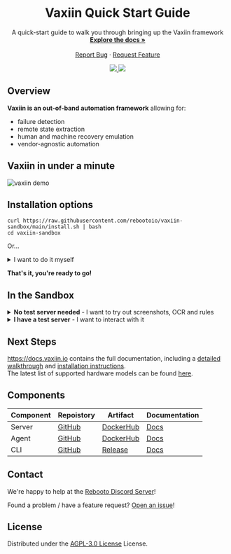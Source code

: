 <div id="top"></div>
<div align="center">
  <h1 align="center">Vaxiin Quick Start Guide</h1>

  <p align="center">
    A quick-start guide to walk you through bringing up the Vaxiin framework
    <br />
    <a href="https://docs.vaxiin.io"><strong>Explore the docs »</strong></a>
    <br />
    <br />
    <a href="https://github.com/rebootoio/vaxiin-sandbox/issues/new?assignees=&labels=bug&template=bug_report.md&title=">Report Bug</a>
    ·
    <a href="https://github.com/rebootoio/vaxiin-sandbox/issues/new?assignees=&labels=enhancement&template=feature_request.md&title=">Request Feature</a>
  </p>
  <a href='https://discord.gg/aEJ6qwcCGs'>
    <img src='https://img.shields.io/discord/813371439469297674?style=for-the-badge'>
  </a>
  <a href='https://github.com/rebootoio/vaxiin-sandbox/blob/main/LICENSE'>
    <img src='https://img.shields.io/github/license/rebootoio/vaxiin-sandbox?style=for-the-badge'>
  </a>
  <!--
  <p align="center">
    <b>Vaxiin is a cure for zombie server infections.</b><br/ >
    Or in more technical terms:
    <br />
    <b>Vaxiin is an out-of-band automation framework</b> allowing for:<br>
      failure detection<br />
      remote state extraction<br />
      human and machine recovery emulation<br />
    </ul>
  </p>
  -->
</div>

## Overview
**Vaxiin is an out-of-band automation framework** allowing for:  
- failure detection
- remote state extraction
- human and machine recovery emulation
- vendor-agnostic automation

## Vaxiin in under a minute

![vaxiin demo](https://www.vaxiin.io/assets/images/vaxctl_usage_33-945e1d8274c6b228e60374390c70ee90.gif)

## Installation options

```
curl https://raw.githubusercontent.com/rebootoio/vaxiin-sandbox/main/install.sh | bash
cd vaxiin-sandbox
```
Or...
<details>
  <summary>
    I want to do it myself
  </summary>

- Server
  
  ```
  git clone https://github.com/rebootoio/vaxiin-sandbox.git
  cd vaxiin-sandbox
  docker run -d -v $(pwd):/db -p 5000:5000 --pull always --rm rebooto/vaxiin-server
  ```
- CLI
  
  Go to the [latest release](https://github.com/rebootoio/vaxctl/releases/latest), download the binary and unzip it to the `vaxiin-sandbox` directory.
</details>
  
**That's it, you're ready to go!**

## In the Sandbox

<details>
  <summary>
    <b>No test server needed</b> - I want to try out screenshots, OCR and rules
  </summary>
  
- Open the screenshot used to create a rule
  
  ```
  ./vaxctl get screenshot -r "exit bios ilo4"
  ```
  
- Edit the rule and play around with the regex
  
  ```
  ./vaxctl edit rule -n "exit bios ilo4"
  ```
  
</details>

<details>
  <summary>
    <b>I have a test server</b> - I want to interact with it
  </summary>


- Input a set of out-of-band credentials for your test server

  Edit `data/cred/default.yaml` and add out-of-band credentials

- Input your test server details

  Edit `data/device/test_device.yaml` adding the device's IPMI IP and model (per [this list](https://docs.vaxiin.io/faq#what-models-do-you-support))

- Load all of the data into your local Vaxiin instance

  ```
  ./data/load_data.sh
  ```

- Get the state of your test server

  ```
  ./vaxctl assign work -d test_device -a screenshot
  ```

- Wait about a minute and view the test server's obtained state and screenshot

  ```
  ./vaxctl get state -v
  ./vaxctl get screenshot -d test_device
  ```

- Run a couple of non-destructive actions against the test server and view their results

  ```
  ./vaxctl assign work -d test_device -a 'power status','ipmi lan print'
  ./vaxctl get work -v
  ```
</details>

## Next Steps

https://docs.vaxiin.io contains the full documentation, including a [detailed walkthrough](https://docs.vaxiin.io/getting-started/walkthrough)
and [installation instructions](https://docs.vaxiin.io/installation/overview).  
The latest list of supported hardware models can be found [here](https://docs.vaxiin.io/faq#what-models-do-you-support).

## Components
| Component | Repoistory | Artifact | Documentation |
|-----------|------------|----------|------|
| Server | [GitHub](https://github.com/rebootoio/vaxiin-server) | [DockerHub](https://hub.docker.com/repository/docker/rebooto/vaxiin-server) | [Docs](https://docs.vaxiin.io/configuration/server) |
| Agent | [GitHub](https://github.com/rebootoio/vaxiin-agent) | [DockerHub](https://hub.docker.com/repository/docker/rebooto/vaxiin-agent) | [Docs](https://docs.vaxiin.io/configuration/agent) |
| CLI | [GitHub](https://github.com/rebootoio/vaxctl)| [Release](https://github.com/rebootoio/vaxctl/releases) | [Docs](https://docs.vaxiin.io/configuration/cli) |

## Contact
We're happy to help at the [Rebooto Discord Server](https://discord.gg/aEJ6qwcCGs)!

Found a problem / have a feature request? [Open an issue](https://github.com/rebootoio/vaxiin-sandbox/issues)!

## License
Distributed under the [AGPL-3.0 License](https://github.com/rebootoio/vaxiin-sandbox/blob/main/LICENSE) License.
